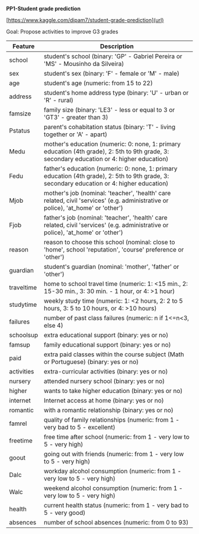 **PP1-Student grade prediction**



[https://www.kaggle.com/dipam7/student-grade-prediction](url)

Goal: Propose activities to improve G3 grades

<html>
<body>
<!--StartFragment-->

Feature | Description
-- | --
school | student's school (binary: 'GP' - Gabriel Pereira or 'MS' - Mousinho da Silveira)
sex | student's sex (binary: 'F' - female or 'M' - male)
age | student's age (numeric: from 15 to 22)
address | student's home address type (binary: 'U' - urban or 'R' - rural)
famsize | family size (binary: 'LE3' - less or equal to 3 or 'GT3' - greater than 3)
Pstatus | parent's cohabitation status (binary: 'T' - living together or 'A' - apart)
Medu | mother's education (numeric: 0: none, 1: primary education (4th grade), 2: 5th to 9th grade, 3: secondary education or 4: higher education)
Fedu | father's education (numeric: 0: none, 1: primary education (4th grade), 2: 5th to 9th grade, 3: secondary education or 4: higher education)
Mjob | mother's job (nominal: 'teacher', 'health' care related, civil 'services' (e.g. administrative or police), 'at_home' or 'other')
Fjob | father's job (nominal: 'teacher', 'health' care related, civil 'services' (e.g. administrative or police), 'at_home' or 'other')
reason | reason to choose this school (nominal: close to 'home', school 'reputation', 'course' preference or 'other')
guardian | student's guardian (nominal: 'mother', 'father' or 'other')
traveltime | home to school travel time (numeric: 1: <15 min., 2: 15-30 min., 3: 30 min. - 1 hour, or 4: >1 hour)
studytime | weekly study time (numeric: 1: <2 hours, 2: 2 to 5 hours, 3: 5 to 10 hours, or 4: >10 hours)
failures | number of past class failures (numeric: n if 1<=n<3, else 4)
schoolsup | extra educational support (binary: yes or no)
famsup | family educational support (binary: yes or no)
paid | extra paid classes within the course subject (Math or Portuguese) (binary: yes or no)
activities | extra-curricular activities (binary: yes or no)
nursery | attended nursery school (binary: yes or no)
higher | wants to take higher education (binary: yes or no)
internet | Internet access at home (binary: yes or no)
romantic | with a romantic relationship (binary: yes or no)
famrel | quality of family relationships (numeric: from 1 - very bad to 5 - excellent)
freetime | free time after school (numeric: from 1 - very low to 5 - very high)
goout | going out with friends (numeric: from 1 - very low to 5 - very high)
Dalc | workday alcohol consumption (numeric: from 1 - very low to 5 - very high)
Walc | weekend alcohol consumption (numeric: from 1 - very low to 5 - very high)
health | current health status (numeric: from 1 - very bad to 5 - very good)
absences | number of school absences (numeric: from 0 to 93)

<!--EndFragment-->
</body>
</html>
